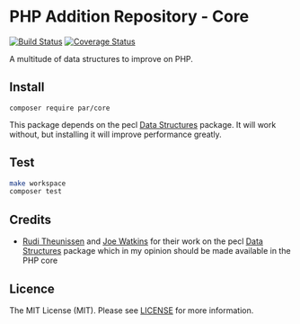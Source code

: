 PHP Addition Repository - Core
==============================

[![Build Status](https://travis-ci.org/php-addition-repository/core.svg?branch=master)](https://travis-ci.org/php-addition-repository/core)
[![Coverage Status](https://coveralls.io/repos/github/php-addition-repository/core/badge.svg?branch=master)](https://coveralls.io/github/php-addition-repository/core?branch=master)

A multitude of data structures to improve on PHP.

Install
-------

```
composer require par/core
```

This package depends on the pecl [Data Structures](https://github.com/php-ds/ext-ds) package. It will work without, but installing it will improve performance greatly.

Test
----

```bash
make workspace
composer test
```

Credits
-------

- [Rudi Theunissen](https://github.com/rtheunissen) and [Joe Watkins](https://github.com/krakjoe) for their work on the pecl [Data Structures](https://github.com/php-ds/ext-ds) package which in my opinion should be made available in the PHP core

Licence
-------

The MIT License (MIT). Please see [LICENSE](LICENCE.md) for more information.